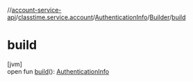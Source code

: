 //[account-service-api](../../../../index.md)/[classtime.service.account](../../index.md)/[AuthenticationInfo](../index.md)/[Builder](index.md)/[build](build.md)

# build

[jvm]\
open fun [build](build.md)(): [AuthenticationInfo](../index.md)
